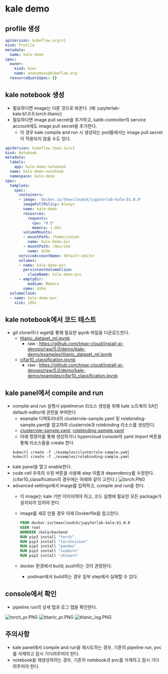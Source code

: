 # kale demo

## profile 생성

```yaml
apiVersion: kubeflow.org/v1
kind: Profile
metadata:
  name: kale-demo
spec:
  owner:
    kind: User
    name: anonymous@kubeflow.org
  resourceQuotaSpec: {}
```

## kale notebook 생성

- 필요하다면 image는 다른 것으로 바꾼다. (예: jupyterlab-kale:b1.0.0.torch.titanic)
- 필요하다면 image pull secret을 추가하고, katib-controller의 service account에도 image pull secret을 추가한다.
  - 이 경우 kale compile and run 시 생성되는 pod들에서는 image pull secret이 적용되지 않을 수도 있다.

```yaml
apiVersion: kubeflow.tmax.io/v1
kind: Notebook
metadata:
  labels:
    app: kale-demo-notebook
  name: kale-demo-notebook
  namespace: kale-demo
spec:
  template:
    spec:
      containers:
      - image: 'docker.io/tmaxcloudck/jupyterlab-kale:b1.0.0'
        imagePullPolicy: Always
        name: kale-demo
        resources:
          requests:
            cpu: "0.5"
            memory: 1.0Gi
        volumeMounts:
        - mountPath: /home/jovyan
          name: kale-demo-pvc
        - mountPath: /dev/shm
          name: dshm
      serviceAccountName: default-editor
      volumes:
      - name: kale-demo-pvc
        persistentVolumeClaim:
          claimName: kale-demo-pvc
      - emptyDir:
          medium: Memory
        name: dshm
  volumeClaim:
  - name: kale-demo-pvc
    size: 10Gi
```

## kale notebook에서 코드 테스트

- git clone이나 wget을 통해 필요한 ipynb 파일을 다운로드한다.
  - [titanic_dataset_ml.ipynb](./examples/titanic_dataset_ml.ipynb)
    - raw : https://github.com/tmax-cloud/install-ai-devops/raw/5.0/demo/kale-demo/examples/titanic_dataset_ml.ipynb
  - [cifar10_classification.ipynb](./examples/cifar10_classification.ipynb)
    - raw : https://github.com/tmax-cloud/install-ai-devops/raw/5.0/demo/kale-demo/examples/cifar10_classification.ipynb

## kale panel에서 compile and run

- complie and run 실행시 pipelinerun 리소스 생성을 위해 kale 노트북의 SA인 default-editor에 권한을 부여한다
  - example 디렉토리내의 clusterrole-sample.yaml 및 rolebinding-sample.yaml을 참고하여 clusterrole과 rolebinding 리소스를 생성한다.
  - [clusterrole-sample.yaml](./examples/clusterrole-sample.yaml), [rolebinding-sample.yaml](./examples/rolebinding-sample.yaml)
  - 아래 명령어를 통해 생성하거나 hypercloud console의 yaml import 버튼을 통해 리소스들을 create 한다.
  ```
  kubectl create -f ./examples/clusterrole-sample.yaml
  kubectl create -f ./examples/rolebinding-sample.yaml
  ```
- kale panel을 열고 enable한다.
- code cell 우측의 수정 버튼을 사용해 step 이름과 dependency를 수정한다.
  (cifar10_classification의 경우에는 아래와 같이 고친다.)
![torch.PNG](./img/torch.png)
- advanced settings에서 image를 입력하고, compile and run을 한다.
  - 이 image는 kale 기반 이미지여야 하고, 코드 실행에 필요한 모든 package가 설치되어 있어야 한다.
  - image를 새로 만들 경우 아래 Dockerfile을 참고한다.

    ```Dockerfile
    FROM docker.io/tmaxcloudck/jupyterlab-kale:b1.0.0
    USER root
    WORKDIR /kale/backend
    RUN pip3 install "torch"
    RUN pip3 install "torchvision"
    RUN pip3 install "pandas"
    RUN pip3 install "seaborn"
    RUN pip3 install "sklearn"
    ```

  - docker 환경에서 build, push하는 것이 권장된다.
    - podman에서 build하는 경우 일부 step에서 실패할 수 있다.

## console에서 확인

- pipeline run의 상세 탭과 로그 탭을 확인한다.

![torch_pr.PNG](./img/torch_pr.png)
![titanic_pr.PNG](./img/titanic_pr.png)
![titanic_log.PNG](./img/titanic_log.png)

## 주의사항

- kale panel에서 compile and run을 재시도하는 경우, 기존의 pipeline run, pvc를 삭제하고 잠시 기다려주어야 한다.
- notebook을 재생성하려는 경우, 기존의 notebook과 pvc를 삭제하고 잠시 기다려주어야 한다.
